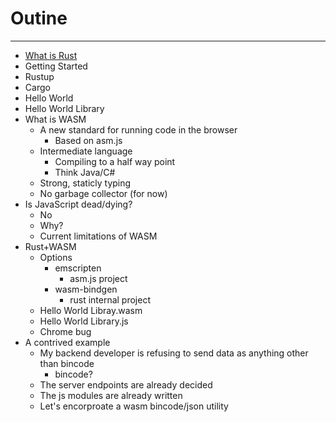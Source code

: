 # Outine
---
- [What is Rust](wasm_tutorial/01-what_is_rust)
- Getting Started
 - Rustup
 - Cargo
 - Hello World
 - Hello World Library
- What is WASM
  - A new standard for running code in the browser
    - Based on asm.js
  - Intermediate language
    - Compiling to a half way point
    - Think Java/C# 
  - Strong, staticly typing
  - No garbage collector (for now)
- Is JavaScript dead/dying?
  - No
  - Why?
  - Current limitations of WASM
- Rust+WASM
  - Options
    - emscripten
      - asm.js project
    - wasm-bindgen
      - rust internal project
  - Hello World Libray.wasm
  - Hello World Library.js
  - Chrome bug
- A contrived example
  - My backend developer is refusing to send data as anything other than bincode
    - bincode?
  - The server endpoints are already decided
  - The js modules are already written
  - Let's encorproate a wasm bincode/json utility